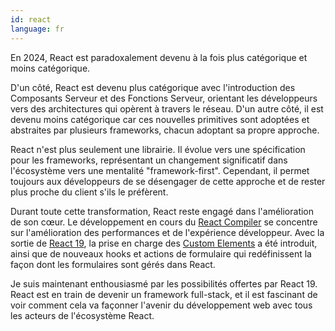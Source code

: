 ```yaml
---
id: react
language: fr
---
```


En 2024, React est paradoxalement devenu à la fois plus catégorique et moins catégorique.

D'un côté, React est devenu plus catégorique avec l'introduction des Composants Serveur et des Fonctions Serveur, orientant les développeurs vers des architectures qui opèrent à travers le réseau. D'un autre côté, il est devenu moins catégorique car ces nouvelles primitives sont adoptées et abstraites par plusieurs frameworks, chacun adoptant sa propre approche.

React n'est plus seulement une librairie. Il évolue vers une spécification pour les frameworks, représentant un changement significatif dans l'écosystème vers une mentalité "framework-first". Cependant, il permet toujours aux développeurs de se désengager de cette approche et de rester plus proche du client s'ils le préfèrent.

Durant toute cette transformation, React reste engagé dans l'amélioration de son cœur. Le développement en cours du [React Compiler](https://react.dev/learn/react-compiler) se concentre sur l'amélioration des performances et de l'expérience développeur. Avec la sortie de [React 19](https://react.dev/blog/2024/12/05/react-19), la prise en charge des [Custom Elements](https://custom-elements-everywhere.com/) a été introduit, ainsi que de nouveaux hooks et actions de formulaire qui redéfinissent la façon dont les formulaires sont gérés dans React.

Je suis maintenant enthousiasmé par les possibilités offertes par React 19. React est en train de devenir un framework full-stack, et il est fascinant de voir comment cela va façonner l'avenir du développement web avec tous les acteurs de l'écosystème React.

